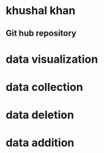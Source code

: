 # khushal khan
## Git hub repository
# data visualization
# data collection 
# data deletion
# data addition
